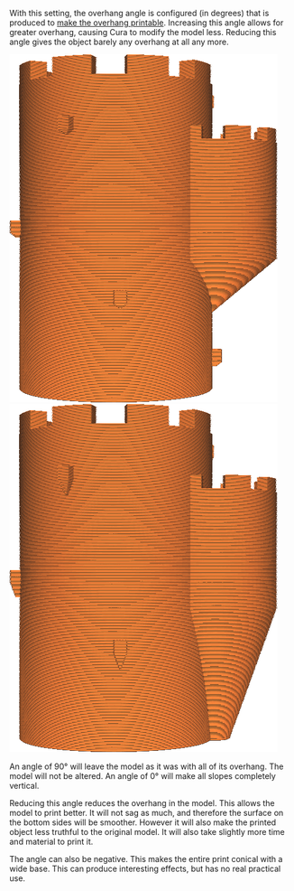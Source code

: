 With this setting, the overhang angle is configured (in degrees) that is produced to [make the overhang printable](conical_overhang_enabled.md). Increasing this angle allows for greater overhang, causing Cura to modify the model less. Reducing this angle gives the object barely any overhang at all any more.

![A maximum model angle of 50°](../images/conical_overhang_enabled_enabled.png)
![A maximum model angle of 20°](../images/conical_overhang_angle_20.png)

An angle of 90° will leave the model as it was with all of its overhang. The model will not be altered. An angle of 0° will make all slopes completely vertical.

Reducing this angle reduces the overhang in the model. This allows the model to print better. It will not sag as much, and therefore the surface on the bottom sides will be smoother. However it will also make the printed object less truthful to the original model. It will also take slightly more time and material to print it.

The angle can also be negative. This makes the entire print conical with a wide base. This can produce interesting effects, but has no real practical use.